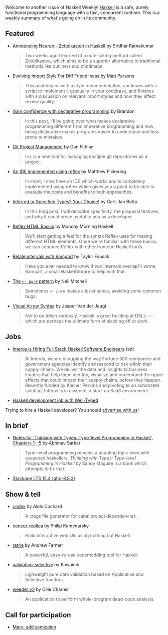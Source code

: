 Welcome to another issue of Haskell Weekly!
[Haskell](https://www.haskell.org) is a safe, purely functional programming language with a fast, concurrent runtime.
This is a weekly summary of what's going on in its community.

## Featured

- [Announcing Neuron - Zettelkasten in Haskell](https://www.srid.ca/2010101.html) by Sridhar Ratnakumar
  > Two weeks ago I learned of a note-taking method called Zettelkasten, which aims to be a superior alternative to traditional methods like outliners and mindmaps.

- [Evolving Import Style For Diff Friendliness](https://www.parsonsmatt.org/2020/03/17/gradual_import_style_improvements.html) by Matt Parsons
  > This post begins with a style recommendation, continues with a script to implement it gradually in your codebase, and finishes with a discussion on relevant import styles and how they affect review quality.

- [Gain confidence with declarative programming](https://cswithbaddrawings.wordpress.com/2020/03/13/gain-confidence-with-declarative-programming/) by Brandon
  > In this post, I'll be going over what makes declarative programming different from imperative programming and how being declarative makes programs easier to understand and less prone to mistakes.

- [Git Project Management](https://dfithian.github.io/2020/03/09/git-project-management.html) by Dan Fithian
  > `hit` is a new tool for managing multiple git repositories as a project.

- [An IDE implemented using reflex](https://mpickering.github.io/posts/2020-03-16-ghcide-reflex.html) by Matthew Pickering
  > In short, I now have an IDE which works and is completely implemented using reflex which gives you a point to be able to evaluate the costs and benefits to both approaches.

- [Inferred or Specified Types? Your Choice!](https://www.tweag.io/posts/2020-03-12-expl-spec.html) by Gert-Jan Bottu
  > In this blog post, I will describe specificity, the proposal features, and why it could prove useful to you as a developer.

- [Reflex HTML Basics](https://mmhaskell.com/blog/2020/3/2/reflex-html-basics) by Monday Morning Haskell
  > We'll start getting a feel for the syntax Reflex uses for making different HTML elements. Once we're familiar with these basics, we can compare Reflex with other frontend Haskell tools.

- [Relate intervals with Rampart](https://taylor.fausak.me/2020/03/13/relate-intervals-with-rampart/) by Taylor Fausak
  > Have you ever needed to know if two intervals overlap? I wrote Rampart, a small Haskell library to help with that.

- [The `<- pure` pattern](https://neilmitchell.blogspot.com/2020/03/the-pure-pattern.html) by Neil Mitchell
  > Sometimes `<- pure` makes a lot of sense, avoiding some common bugs.

- [Visual Arrow Syntax](https://jaspervdj.be/posts/2020-03-12-visual-arrow-syntax.html) by Jasper Van der Jeugt
  > _Not to be taken seriously._ Haskell is great building at DSLs --- which are perhaps the ultimate form of slacking off at work.

## Jobs

- [Interos is Hiring Full Stack Haskell Software Engineers](https://www.interos.ai/careers/#haskell-software-engineer-ii) (ad)
  > At Interos, we are disrupting the way Fortune 500 companies and government agencies identify and respond to risk within their supply chains. We deliver the data and insights to business leaders that help them identify, visualize and understand the ripple effects that could impact their supply chains, before they happen. Recently funded by Kleiner Perkins and pivoting to an automated solution, Interos is in essence, a start-up SaaS environment.

- [Haskell development job with Well-Typed]()

Trying to hire a Haskell developer?
You should [advertise with us](https://haskellweekly.news/advertising.html)!

## In brief

- [Notes for 'Thinking with Types: Type-level Programming in Haskell', Chapters 1--5](https://abhinavsarkar.net/posts/twt-notes-1/) by Abhinav Sarkar
  > Type-level programming remains a daunting topic even with seasoned haskellers. _Thinking with Types: Type-level Programming in Haskell_ by Sandy Maguire is a book which attempts to fix that.

- [Stackage LTS 15.4 (ghc-8.8.3)](https://www.stackage.org/lts-15.4)

## Show & tell

- [codex](https://hackage.haskell.org/package/codex-0.6.0.0) by Alois Cochard
  > A ctags file generator for cabal project dependencies.

- [concur-replica](https://github.com/pkamenarsky/concur-replica/tree/d282c20eeabcab4ef265f44622f784d8c50ab1f4) by Philip Kamenarsky
  > Build interactive web UIs using nothing but Haskell.

- [retrie](https://hackage.haskell.org/package/retrie-0.1.0.0) by Andrew Farmer
  > A powerful, easy-to-use codemodding tool for Haskell.

- [validation-selective](https://hackage.haskell.org/package/validation-selective-0.0.0.0) by Kowainik
  > Lighweight pure data validation based on Applicative and Selective functors.

- [weeder v2](https://hackage.haskell.org/package/weeder-2.0.0) by Ollie Charles
  > An application to perform whole-program dead-code analysis.

## Call for participation

-   [Mary: add semicolon](https://github.com/msp-strath/Mary/issues/21)
